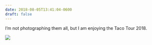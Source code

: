 ```yaml
---
date: 2018-08-05T13:41:04-0600
draft: false
---
```


I’m not photographing them all, but I am enjoying the Taco Tour 2018.

![](/images/2018/c0c831a5ce.jpg)

